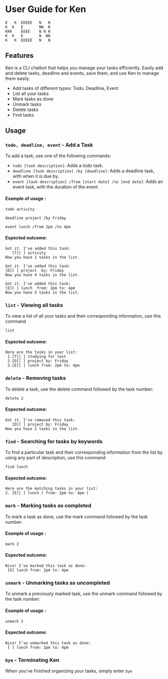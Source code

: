 # User Guide for Ken

```
K   K  EEEEE   N   N
K  K   E       NN  N
KKK    EEEE    N N N
K  K   E       N  NN
K   K  EEEEE   N   N
```
## Features 
Ken is a CLI chatbot that helps you manage your tasks efficiently. Easily add and delete tasks, deadline and events, save them, and use Ken to manage them easily. 

- Add tasks of different types: Todo, Deadline, Event
- List all your tasks
- Mark tasks as done
- Unmark tasks 
- Delete tasks
- Find tasks

## Usage

### `todo, deadline, event` - Add a Task 

To add a task, use one of the following commands:

- `todo [task description]`: Adds a todo task.
- `deadline [task description] /by [deadline]`: Adds a deadline task, with when it is due by.
- `event [task description] /from [start date] /to [end date]`: Adds an event task, with the duration of the event.

#### Example of usage :

`todo activity`

`deadline project /by Friday`

`event lunch /from 2pm /to 4pm`


#### Expected outcome: 

```
Got it. I've added this task:
   [T][ ] activity
Now you have 1 tasks in the list.
```
```
Got it. I've added this task:
[D][ ] project  by: Friday
Now you have 4 tasks in the list.
```
```
Got it. I've added this task:
[E][ ] lunch  from: 2pm to: 4pm
Now you have 5 tasks in the list.
```


### `list` - Viewing all tasks

To view a list of all your tasks and their corresponding information, use this command
 
`list`

#### Expected outcome:


```
Here are the tasks in your list:
 1.[T][ ] studying for test
 2.[D][ ] project by: Friday
 3.[E][ ] lunch from: 2pm to: 4pm
```


### `delete` - Removing tasks

To delete a task, use the delete command followed by the task number:
 
`delete 2`

#### Expected outcome:


```
Got it. I've removed this task:
   [D][ ] project by: Friday
Now you have 2 tasks in the list.
```
### `find` - Searching for tasks by keywords

To find a particular task and their corresponding information from the list by using any part of description, use this command
 
`find lunch`

#### Expected outcome:


```
Here are the matching tasks in your list:
2. [E][ ] lunch ( from: 2pm to: 4pm )
```


### `mark` - Marking tasks as completed

To mark a task as done, use the mark command followed by the task number:

#### Example of usage :

`mark 2`

#### Expected outcome:

```
Nice! I've marked this task as done:
 [X] lunch from: 2pm to: 4pm
```


### `unmark` - Unmarking tasks as uncompleted

To unmark a previously marked task, use the unmark command followed by the task number:

#### Example of usage :

`unmark 2`

#### Expected outcome:

```
Nice! I've unmarked this task as done:
 [ ] lunch from: 2pm to: 4pm
```


### `bye` - Terminating Ken 

When you've finished organizing your tasks, simply enter 
`bye`
